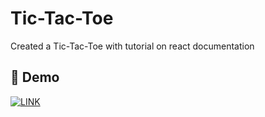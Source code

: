 
# Tic-Tac-Toe

Created a Tic-Tac-Toe with tutorial on react documentation

## 🔗 Demo
[![LINK](https://img.shields.io/badge/lINK-000?style=for-the-badge&logo=ko-fi&logoColor=white)](https://codesandbox.io/s/tic-tac-toe-mrhcfn/)




 



